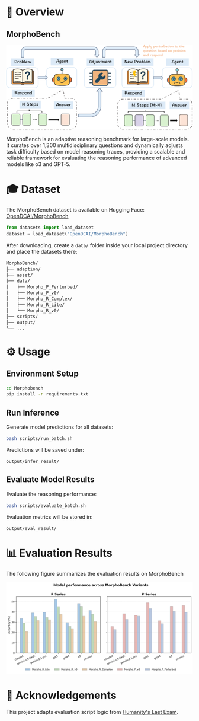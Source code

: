 # 📣 Overview

## MorphoBench

![MorphoBench Overview](./asset/MorphoBench.jpg)

MorphoBench is an adaptive reasoning benchmark for large-scale models. It curates over 1,300 multidisciplinary questions and dynamically adjusts task difficulty based on model reasoning traces, providing a scalable and reliable framework for evaluating the reasoning performance of advanced models like o3 and GPT-5.

# 🎓 Dataset

The MorphoBench dataset is available on Hugging Face: [OpenDCAI/MorphoBench](https://huggingface.co/datasets/OpenDCAI/MorphoBench)

```python
from datasets import load_dataset
dataset = load_dataset("OpenDCAI/MorphoBench")
```

After downloading, create a `data/` folder inside your local project directory and place the datasets there:

```
MorphoBench/
├── adaption/
├── asset/
├── data/
│   ├── Morpho_P_Perturbed/
│   ├── Morpho_P_v0/
│   ├── Morpho_R_Complex/
│   ├── Morpho_R_Lite/
│   └── Morpho_R_v0/
├── scripts/
├── output/
└── ...
```

# ⚙️ Usage

## Environment Setup

```bash
cd Morphobench
pip install -r requirements.txt
```

## Run Inference

Generate model predictions for all datasets:

```bash
bash scripts/run_batch.sh
```

Predictions will be saved under:

```
output/infer_result/
```

## Evaluate Model Results

Evaluate the reasoning performance:

```bash
bash scripts/evaluate_batch.sh
```

Evaluation metrics will be stored in:

```
output/eval_result/
```
# 📊 Evaluation Results

The following figure summarizes the evaluation results on MorphoBench

![MorphoBench Evaluation Results](./asset/MorphoBench_evaluation_results.jpg)

# 🙏 Acknowledgements

This project adapts evaluation script logic from [Humanity's Last Exam](https://github.com/centerforaisafety/hle).